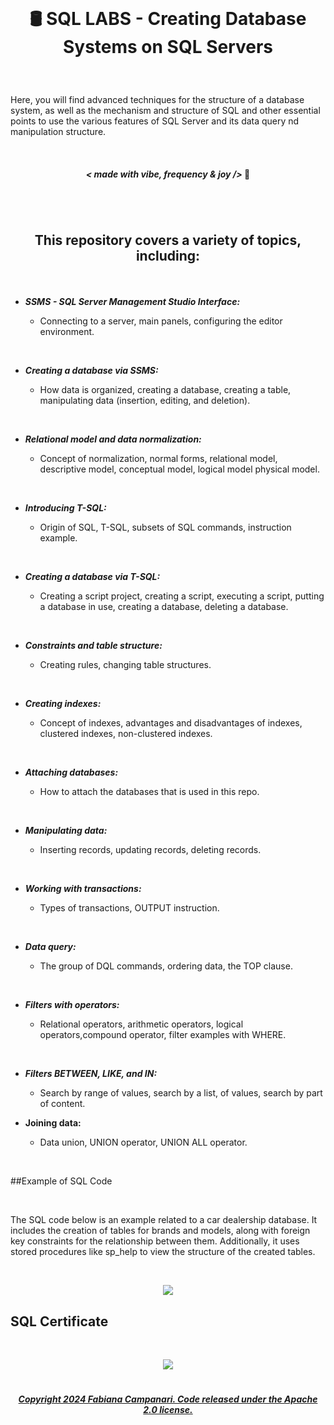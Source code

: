 <br>

# <p align="center"> 🛢️ SQL LABS - Creating Database Systems  on SQL Servers

<br>

Here, you will find advanced techniques for the structure of a database system, as well as the mechanism and structure of SQL  and other essential points to use the various features of SQL Server and its data query nd manipulation structure.

<br>

 #### <p align="center"> ***< made with vibe, frequency & joy />*** 🪬</p> 

#
<br>

## <p align="center"> **This repository covers a variety of topics, including:**

<br>

- ***SSMS - SQL Server Management Studio Interface:***

    - Connecting to a server, main panels, configuring the editor environment.

<br>

- ***Creating a database via SSMS:***

    - How data is organized, creating a database, creating a table, manipulating data (insertion, editing, and deletion).
 
<br>

- ***Relational model and data normalization:***

    - Concept of normalization, normal forms, relational model, descriptive model, conceptual model, logical model physical model.
 
<br>

- ***Introducing T-SQL:***

    - Origin of SQL, T-SQL, subsets of SQL commands, instruction example.

<br>

  - ***Creating a database via T-SQL:***

     - Creating a script project, creating a script, executing a script, putting a database in use, creating a database, deleting a database.

<br>

- ***Constraints and table structure:***

  - Creating rules, changing table structures.

<br>

- ***Creating indexes:***

  - Concept of indexes, advantages and disadvantages of indexes, clustered indexes, non-clustered indexes.

<br>

- ***Attaching databases:***

  - How to attach the databases that is used in this repo.

<br>

- ***Manipulating data:***

  - Inserting records, updating records, deleting records.
 
<br>

- ***Working with transactions:***

  - Types of transactions, OUTPUT instruction.
 
<br>

 - ***Data query:***

   - The group of DQL commands, ordering data, the TOP clause.

  <br>   

  - ***Filters with operators:***

    - Relational operators, arithmetic operators, logical operators,compound operator, filter examples with WHERE.
   
<br>   
   
- ***Filters BETWEEN, LIKE, and IN:***

  - Search by range of values, search by a list, of values, search by part of content.
 

- **Joining data:**

     - Data union, UNION operator, UNION ALL operator.
   

<br>

##Example of SQL Code

<br>

The SQL code below is an example related to a car dealership database. It includes the creation of tables for brands and models, along with foreign key constraints for the relationship between them. Additionally, it uses stored procedures like sp_help to view the structure of the created tables.

<br>


<p align="center">
<img src="https://github.com/FabianaCampanari/SQL_LABS/assets/113218619/069f2147-992e-4183-b997-c23d41530dda"/>



## SQL Certificate

<br>

<p align="center">
<img src="https://github.com/FabianaCampanari/SQL_LABS/assets/113218619/6cc6c6ec-c3a0-45dc-baf8-1ea0f1ca58be" />


#

##### <p align="center"> [Copyright 2024 Fabiana Campanari. Code released under the Apache 2.0 license.](https://github.com/FabianaCampanari/SQL_LABS/blob/5a8f935d961852f4801c868033cbdeb53e003b80/LICENSE)
